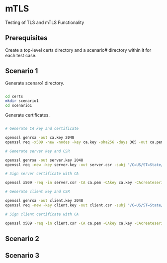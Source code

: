 # mTLS
Testing of TLS and mTLS Functionality

## Prerequisites

Create a top-level certs directory and a scenario# directory within it for each test case.

## Scenario 1

Generate scenaro1 directory.

```bash

cd certs
mkdir scenario1
cd scenario1

```

Generate certificates.

```bash

# Generate CA key and certificate

openssl genrsa -out ca.key 2048
openssl req -x509 -new -nodes -key ca.key -sha256 -days 365 -out ca.pem -subj "/C=US/ST=State/L=City/O=Organization/CN=example.com"

# Generate server key and CSR

openssl genrsa -out server.key 2048
openssl req -new -key server.key -out server.csr -subj "/C=US/ST=State/L=City/O=Organization/CN=localhost"

# Sign server certificate with CA

openssl x509 -req -in server.csr -CA ca.pem -CAkey ca.key -CAcreateserial -out server.crt -days 365 -sha256

# Generate client key and CSR

openssl genrsa -out client.key 2048
openssl req -new -key client.key -out client.csr -subj "/C=US/ST=State/L=City/O=Organization/CN=client"

# Sign client certificate with CA

openssl x509 -req -in client.csr -CA ca.pem -CAkey ca.key -CAcreateserial -out client.crt -days 365 -sha256

```


## Scenario 2


## Scenario 3
